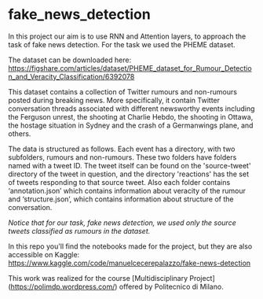 # fake_news_detection

In this project our aim is to use RNN and Attention layers, to approach the task of fake news detection. For the task we used the PHEME dataset.

The dataset can be downloaded here: https://figshare.com/articles/dataset/PHEME_dataset_for_Rumour_Detection_and_Veracity_Classification/6392078

This dataset contains a collection of Twitter rumours and non-rumours posted during breaking news. More specifically, it contain Twitter conversation threads associated with different newsworthy events including the Ferguson unrest, the shooting
at Charlie Hebdo, the shooting in Ottawa, the hostage situation in Sydney and the crash of a Germanwings
plane, and others.


The data is structured as follows. Each event has a directory, with two subfolders, rumours and non-rumours. These two folders have folders named with a tweet ID. The tweet itself can be found on the 'source-tweet' directory of the tweet in question, and the directory 'reactions' has the set of tweets responding to that source tweet. Also each folder contains ‘annotation.json’ which contains information about veracity of the rumour and ‘structure.json’, which contains information about structure of the conversation.

*Notice that for our task, fake news detection, we used only the source tweets classified as rumours in the dataset.*

In this repo you'll find the notebooks made for the project, but they are also accessible on Kaggle: https://www.kaggle.com/code/manuelcecerepalazzo/fake-news-detection

This work was realized for the course [Multidisciplinary Project] (https://polimdp.wordpress.com/) offered by Politecnico di Milano.
